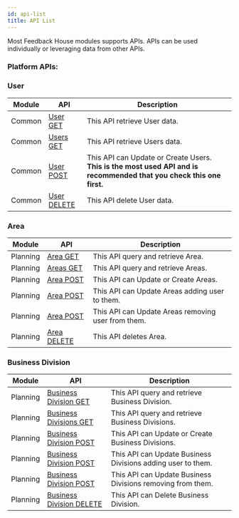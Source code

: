 ```yaml
---
id: api-list
title: API List
---
```


Most Feedback House modules supports APIs. APIs can be used individually or leveraging data from other APIs.

### Platform APIs:

### User
| Module   | API                                  | Description | 
|----------|--------------------------------------|-------------|
| Common      | [User GET](api/user/api-user-get-id)          | This API retrieve User data.          |
| Common      | [Users GET](api/user/api-user-get)          | This API retrieve Users data.          |
| Common      | [User POST](api/user/api-user-update-or-create) | This API can Update or Create Users. **This is the most used API and is recommended that you check this one first.**  |
| Common      | [User DELETE](api/user/api-user-delete)          | This API delete User data.          |

### Area
| Module   | API                                  | Description | 
|----------|--------------------------------------|-------------|
| Planning | [Area GET](api/area/api-area-get-id)          | This API query and retrieve Area.     |
| Planning | [Areas GET](api/area/api-area-get)          | This API query and retrieve Areas.     |
| Planning | [Area POST](api/area/api-area-update-or-create) | This API can Update or Create Areas.   |
| Planning | [Area POST](api/area/api-area-user-add) | This API can Update Areas adding user to them.   |
| Planning | [Area POST](api/area/api-area-user-remove) | This API can Update Areas removing user from them.   |
| Planning | [Area DELETE](api/area/api-area-delete)          | This API deletes Area.     |

### Business Division
| Module   | API                                  | Description | 
|----------|--------------------------------------|-------------|
| Planning | [Business Division GET](api/business-division/api-business-division-get-id)          | This API query and retrieve Business Division.     |
| Planning | [Business Divisions GET](api/business-division/api-business-division-get)          | This API query and retrieve Business Divisions.     |
| Planning | [Business Division POST](api/business-division/api-business-division-update-or-create) | This API can Update or Create Business Divisions.   |
| Planning | [Business Division POST](api/business-division/api-business-division-user-add) | This API can Update Business Divisions adding user to them.   |
| Planning | [Business Division POST](api/business-division/api-business-division-user-remove) | This API can Update Business Divisions removing from them.   |
| Planning | [Business Division DELETE](api/business-division/api-business-division-delete) | This API can Delete Business Division.   |